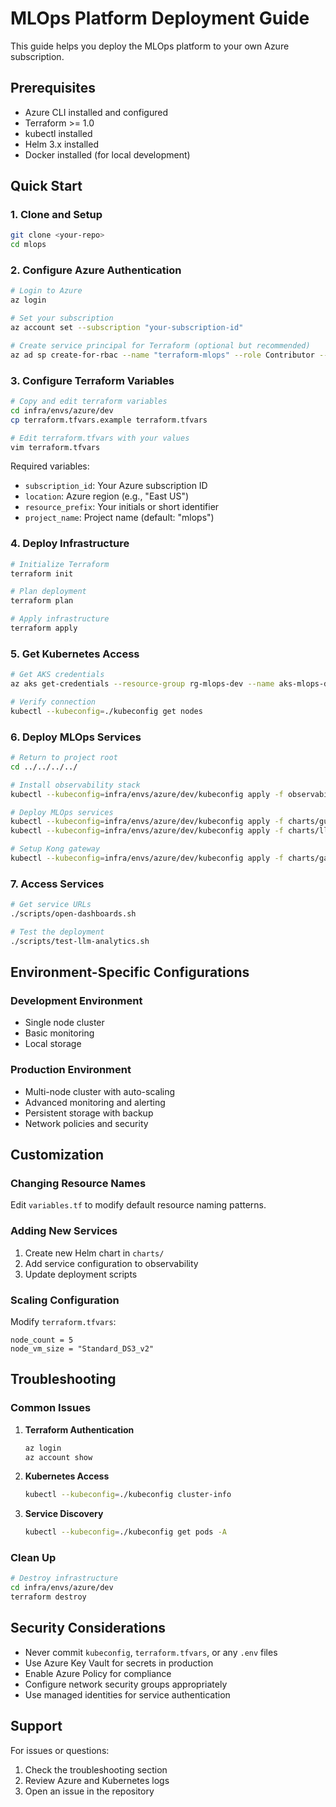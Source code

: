 # MLOps Platform Deployment Guide

This guide helps you deploy the MLOps platform to your own Azure subscription.

## Prerequisites

- Azure CLI installed and configured
- Terraform >= 1.0
- kubectl installed
- Helm 3.x installed
- Docker installed (for local development)

## Quick Start

### 1. Clone and Setup

```bash
git clone <your-repo>
cd mlops
```

### 2. Configure Azure Authentication

```bash
# Login to Azure
az login

# Set your subscription
az account set --subscription "your-subscription-id"

# Create service principal for Terraform (optional but recommended)
az ad sp create-for-rbac --name "terraform-mlops" --role Contributor --scopes /subscriptions/your-subscription-id
```

### 3. Configure Terraform Variables

```bash
# Copy and edit terraform variables
cd infra/envs/azure/dev
cp terraform.tfvars.example terraform.tfvars

# Edit terraform.tfvars with your values
vim terraform.tfvars
```

Required variables:
- `subscription_id`: Your Azure subscription ID
- `location`: Azure region (e.g., "East US")
- `resource_prefix`: Your initials or short identifier
- `project_name`: Project name (default: "mlops")

### 4. Deploy Infrastructure

```bash
# Initialize Terraform
terraform init

# Plan deployment
terraform plan

# Apply infrastructure
terraform apply
```

### 5. Get Kubernetes Access

```bash
# Get AKS credentials
az aks get-credentials --resource-group rg-mlops-dev --name aks-mlops-dev --file ./kubeconfig

# Verify connection
kubectl --kubeconfig=./kubeconfig get nodes
```

### 6. Deploy MLOps Services

```bash
# Return to project root
cd ../../../../

# Install observability stack
kubectl --kubeconfig=infra/envs/azure/dev/kubeconfig apply -f observability/

# Deploy MLOps services
kubectl --kubeconfig=infra/envs/azure/dev/kubeconfig apply -f charts/guardrail/
kubectl --kubeconfig=infra/envs/azure/dev/kubeconfig apply -f charts/llm-proxy/

# Setup Kong gateway
kubectl --kubeconfig=infra/envs/azure/dev/kubeconfig apply -f charts/gateway/
```

### 7. Access Services

```bash
# Get service URLs
./scripts/open-dashboards.sh

# Test the deployment
./scripts/test-llm-analytics.sh
```

## Environment-Specific Configurations

### Development Environment
- Single node cluster
- Basic monitoring
- Local storage

### Production Environment
- Multi-node cluster with auto-scaling
- Advanced monitoring and alerting
- Persistent storage with backup
- Network policies and security

## Customization

### Changing Resource Names
Edit `variables.tf` to modify default resource naming patterns.

### Adding New Services
1. Create new Helm chart in `charts/`
2. Add service configuration to observability
3. Update deployment scripts

### Scaling Configuration
Modify `terraform.tfvars`:
```hcl
node_count = 5
node_vm_size = "Standard_DS3_v2"
```

## Troubleshooting

### Common Issues

1. **Terraform Authentication**
   ```bash
   az login
   az account show
   ```

2. **Kubernetes Access**
   ```bash
   kubectl --kubeconfig=./kubeconfig cluster-info
   ```

3. **Service Discovery**
   ```bash
   kubectl --kubeconfig=./kubeconfig get pods -A
   ```

### Clean Up

```bash
# Destroy infrastructure
cd infra/envs/azure/dev
terraform destroy
```

## Security Considerations

- Never commit `kubeconfig`, `terraform.tfvars`, or any `.env` files
- Use Azure Key Vault for secrets in production
- Enable Azure Policy for compliance
- Configure network security groups appropriately
- Use managed identities for service authentication

## Support

For issues or questions:
1. Check the troubleshooting section
2. Review Azure and Kubernetes logs
3. Open an issue in the repository
